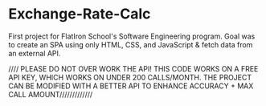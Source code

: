 # Exchange-Rate-Calc

First project for FlatIron School's Software Engineering program. Goal was to create an SPA using only HTML, CSS, and JavaScript & fetch data from an external API.


//// PLEASE DO NOT OVER WORK THE API! THIS CODE WORKS ON A FREE API KEY, WHICH WORKS ON UNDER 200 CALLS/MONTH. THE PROJECT CAN BE MODIFIED WITH A BETTER API TO ENHANCE ACCURACY + MAX CALL AMOUNT/////////////
